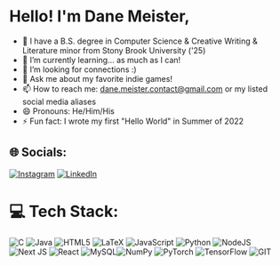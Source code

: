 

<!--
**dane-meister/dane-meister** is a ✨ _special_ ✨ repository because its `README.md` (this file) appears on your GitHub profile.
-->

# Hello! I'm Dane Meister,

- 🔭 I have a B.S. degree in Computer Science & Creative Writing & Literature minor from Stony Brook University ('25)
- 🌱 I’m currently learning... as much as I can!
- 🤔 I’m looking for connections :)
- 💬 Ask me about my favorite indie games!
- 📫 How to reach me: dane.meister.contact@gmail.com or my listed social media aliases
- 😄 Pronouns: He/Him/His
- ⚡ Fun fact: I wrote my first "Hello World" in Summer of 2022

## 🌐 Socials:
[![Instagram](https://img.shields.io/badge/Instagram-%23E4405F.svg?logo=Instagram&logoColor=white)](https://instagram.com/dane.meister) [![LinkedIn](https://img.shields.io/badge/LinkedIn-%230077B5.svg?logo=linkedin&logoColor=white)](https://linkedin.com/in/dane-meister-88937b23b) 

# 💻 Tech Stack:
![C](https://img.shields.io/badge/c-%2300599C.svg?style=for-the-badge&logo=c&logoColor=white) ![Java](https://img.shields.io/badge/java-%23ED8B00.svg?style=for-the-badge&logo=openjdk&logoColor=white) ![HTML5](https://img.shields.io/badge/html5-%23E34F26.svg?style=for-the-badge&logo=html5&logoColor=white) ![LaTeX](https://img.shields.io/badge/latex-%23008080.svg?style=for-the-badge&logo=latex&logoColor=white) ![JavaScript](https://img.shields.io/badge/javascript-%23323330.svg?style=for-the-badge&logo=javascript&logoColor=%23F7DF1E) ![Python](https://img.shields.io/badge/python-3670A0?style=for-the-badge&logo=python&logoColor=ffdd54) ![NodeJS](https://img.shields.io/badge/node.js-6DA55F?style=for-the-badge&logo=node.js&logoColor=white) ![Next JS](https://img.shields.io/badge/Next-black?style=for-the-badge&logo=next.js&logoColor=white) ![React](https://img.shields.io/badge/react-%2320232a.svg?style=for-the-badge&logo=react&logoColor=%2361DAFB) ![MySQL](https://img.shields.io/badge/mysql-%2300000f.svg?style=for-the-badge&logo=mysql&logoColor=white)![NumPy](https://img.shields.io/badge/numpy-%23013243.svg?style=for-the-badge&logo=numpy&logoColor=white) ![PyTorch](https://img.shields.io/badge/PyTorch-%23EE4C2C.svg?style=for-the-badge&logo=PyTorch&logoColor=white) ![TensorFlow](https://img.shields.io/badge/TensorFlow-%23FF6F00.svg?style=for-the-badge&logo=TensorFlow&logoColor=white) ![GIT](https://img.shields.io/badge/Git-fc6d26?style=for-the-badge&logo=git&logoColor=white)
<br/>
<!-- Proudly created with GPRM ( https://gprm.itsvg.in ) -->
